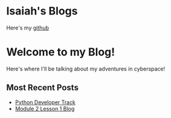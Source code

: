 # Isaiah's Blogs

Here's my [github](https://github.com/IsaiahOden)

<h1> Welcome to my Blog! </h1>
<p> Here's where I'll be talking about my adventures in cyberspace! </p>

<h2>Most Recent Posts</h2>
<ul>
   <li><a href="src/docs/Blog/2025/IsaiahOden/Sidequests/PythonDev.md">Python Developer Track</a> </li>
   <li><a href="src/docs/Blog/2025/IsaiahOden/Mainquests/Module2/Feb17Lesson.md">Module 2 Lesson 1 Blog</a></li>

</ul>